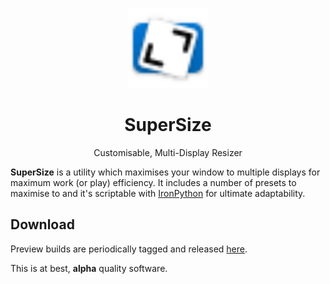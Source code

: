 <p align="center"><img src="Assets/Logo/Logo.vector.svg" alt="SuperSize Logo" height="128" /></p>
<h1 align="center">SuperSize</h1>
<p align="center">Customisable, Multi-Display Resizer</p>

**SuperSize** is a utility which maximises your window to multiple displays for maximum work (or play) efficiency. It includes a number of presets to maximise to and it's scriptable with [IronPython] for ultimate adaptability.

[ironpython]: https://ironpython.net/

## Download

Preview builds are periodically tagged and released [here][release].

This is at best, **alpha** quality software.

[release]: https://github.com/thegreatrazz/SuperSize/releases
